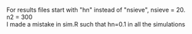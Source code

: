 For results files start with "hn" instead of "nsieve", nsieve = 20.  
n2 = 300  
I made a mistake in sim.R such that hn=0.1 in all the simulations
